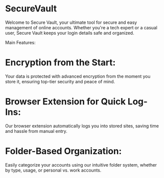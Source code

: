 # SecureVault

Welcome to Secure Vault, your ultimate tool for secure and easy management of online accounts. Whether you're a tech expert or a casual user, Secure Vault keeps your login details safe and organized.

Main Features:

# Encryption from the Start:
Your data is protected with advanced encryption from the moment you store it, ensuring top-tier security and peace of mind.

# Browser Extension for Quick Log-Ins:
Our browser extension automatically logs you into stored sites, saving time and hassle from manual entry.

# Folder-Based Organization:
Easily categorize your accounts using our intuitive folder system, whether by type, usage, or personal vs. work accounts.
